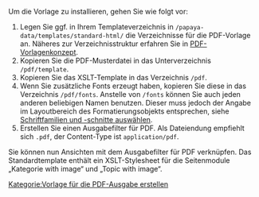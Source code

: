 
Um die Vorlage zu installieren, gehen Sie wie folgt vor:

1.  Legen Sie ggf. in Ihrem Templateverzeichnis in `/papaya-data/templates/standard-html/` die Verzeichnisse für die PDF-Vorlage an. Näheres zur Verzeichnisstruktur erfahren Sie in [PDF-Vorlagenkonzept](/PDF-Vorlagenkonzept.md).
2.  Kopieren Sie die PDF-Musterdatei in das Unterverzeichnis `/pdf/template`.
3.  Kopieren Sie das XSLT-Template in das Verzeichnis `/pdf`.
4.  Wenn Sie zusätzliche Fonts erzeugt haben, kopieren Sie diese in das Verzeichnis `/pdf/fonts`. Anstelle von `/fonts` können Sie auch jeden anderen beliebigen Namen benutzen. Dieser muss jedoch der Angabe im Layoutbereich des Formatierungsobjekts entsprechen, siehe [Schriftfamilien und -schnitte auswählen](/Schriftfamilien_und_-schnitte_auswählen.md).
5.  Erstellen Sie einen Ausgabefilter für PDF. Als Dateiendung empfiehlt sich `.pdf`, der Content-Type ist `application/pdf`.

Sie können nun Ansichten mit dem Ausgabefilter für PDF verknüpfen. Das Standardtemplate enthält ein XSLT-Stylesheet für die Seitenmodule „Kategorie with image“ und „Topic with image“.

[Kategorie:Vorlage für die PDF-Ausgabe erstellen](export_de/Kategorie:Vorlage_für_die_PDF-Ausgabe_erstellen.md)